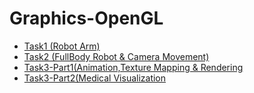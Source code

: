 # Graphics-OpenGL
* [Task1 (Robot Arm)](https://github.com/Radwa-Saeed/Graphics-OpenGL/tree/main/Robot_Arm)
* [Task2 (FullBody Robot & Camera Movement)](https://github.com/Radwa-Saeed/Graphics-OpenGL/tree/main/FullBody%26Camera_Movement)
* [Task3-Part1(Animation,Texture Mapping & Rendering](https://github.com/Radwa-Saeed/Graphics-OpenGL/tree/main/Animation%20%26%20Rendering/Part1)
* [Task3-Part2(Medical Visualization](https://github.com/Radwa-Saeed/Graphics-OpenGL/tree/main/Animation%20%26%20Rendering/Part2)
